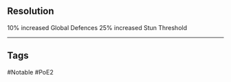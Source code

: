 ## Resolution
10% increased Global Defences
25% increased Stun Threshold

---
## Tags
#Notable
#PoE2
